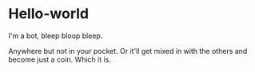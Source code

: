 # Hello-world
I'm a bot, bleep bloop bleep.

Anywhere but not in your pocket. 
Or it'll get mixed in with the others and become just a coin.
Which it is.
